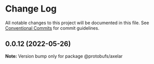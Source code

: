# Change Log

All notable changes to this project will be documented in this file.
See [Conventional Commits](https://conventionalcommits.org) for commit guidelines.

## 0.0.12 (2022-05-26)

**Note:** Version bump only for package @protobufs/axelar
